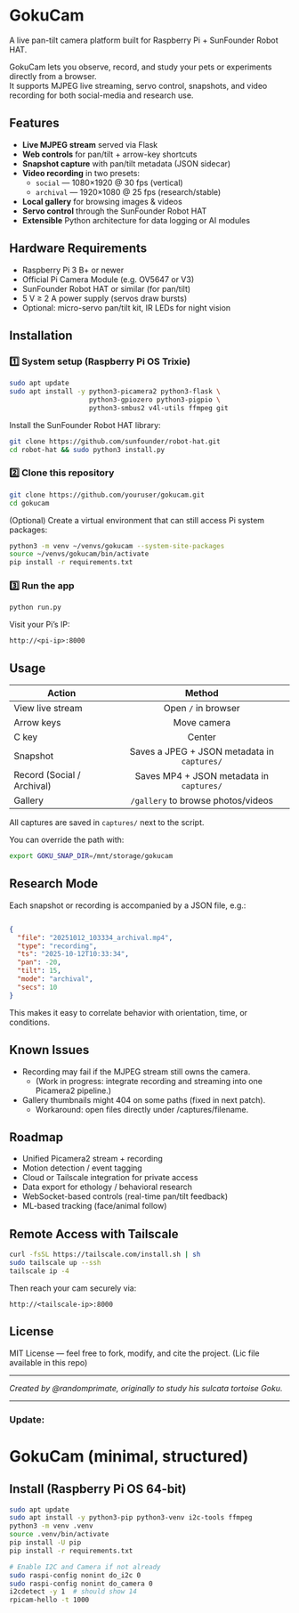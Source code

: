 # GokuCam

A live pan-tilt camera platform built for Raspberry Pi + SunFounder Robot HAT.

GokuCam lets you observe, record, and study your pets or experiments directly from a browser.  
It supports MJPEG live streaming, servo control, snapshots, and video recording for both social-media and research use.

## Features

- **Live MJPEG stream** served via Flask
- **Web controls** for pan/tilt + arrow-key shortcuts
- **Snapshot capture** with pan/tilt metadata (JSON sidecar)
- **Video recording** in two presets:
  - `social` — 1080×1920 @ 30 fps (vertical)
  - `archival` — 1920×1080 @ 25 fps (research/stable)
- **Local gallery** for browsing images & videos
- **Servo control** through the SunFounder Robot HAT
- **Extensible** Python architecture for data logging or AI modules


## Hardware Requirements

- Raspberry Pi 3 B+ or newer  
- Official Pi Camera Module (e.g. OV5647 or V3)
- SunFounder Robot HAT or similar (for pan/tilt)
- 5 V ≥ 2 A power supply (servos draw bursts)
- Optional: micro-servo pan/tilt kit, IR LEDs for night vision


## Installation

### 1️⃣ System setup (Raspberry Pi OS Trixie)
```bash
sudo apt update
sudo apt install -y python3-picamera2 python3-flask \
                    python3-gpiozero python3-pigpio \
                    python3-smbus2 v4l-utils ffmpeg git
```
Install the SunFounder Robot HAT library:

```bash
git clone https://github.com/sunfounder/robot-hat.git
cd robot-hat && sudo python3 install.py
```

### 2️⃣ Clone this repository

```bash
git clone https://github.com/youruser/gokucam.git
cd gokucam
```

(Optional) Create a virtual environment that can still access Pi system packages:

```bash
python3 -m venv ~/venvs/gokucam --system-site-packages
source ~/venvs/gokucam/bin/activate
pip install -r requirements.txt
```

### 3️⃣ Run the app

```bash
python run.py
```

Visit your Pi’s IP:

```
http://<pi-ip>:8000
```

## Usage

| Action   |      Method      |
|----------|:-------------:|
| View live stream |  Open `/` in browser |
| Arrow keys |  Move camera   |
| C key | Center |
| Snapshot | Saves a JPEG + JSON metadata in `captures/` |
| Record (Social / Archival) | Saves MP4 + JSON metadata in `captures/` |
| Gallery	 | `/gallery` to browse photos/videos |

All captures are saved in `captures/` next to the script.

You can override the path with:

```bash
export GOKU_SNAP_DIR=/mnt/storage/gokucam
```

## Research Mode

Each snapshot or recording is accompanied by a JSON file, e.g.:
```json

{
  "file": "20251012_103334_archival.mp4",
  "type": "recording",
  "ts": "2025-10-12T10:33:34",
  "pan": -20,
  "tilt": 15,
  "mode": "archival",
  "secs": 10
}
```

This makes it easy to correlate behavior with orientation, time, or conditions.

## Known Issues

- Recording may fail if the MJPEG stream still owns the camera.
  - (Work in progress: integrate recording and streaming into one Picamera2 pipeline.)
- Gallery thumbnails might 404 on some paths (fixed in next patch).
  - Workaround: open files directly under /captures/filename.

## Roadmap
- Unified Picamera2 stream + recording
- Motion detection / event tagging
- Cloud or Tailscale integration for private access
- Data export for ethology / behavioral research
- WebSocket-based controls (real-time pan/tilt feedback)
- ML-based tracking (face/animal follow)

## Remote Access with Tailscale
```bash
curl -fsSL https://tailscale.com/install.sh | sh
sudo tailscale up --ssh
tailscale ip -4
```
Then reach your cam securely via:
```
http://<tailscale-ip>:8000
```

## License

MIT License — feel free to fork, modify, and cite the project. (Lic file available in this repo)

--- 

_Created by @randomprimate, originally to study his sulcata tortoise Goku._

---

### Update:
# GokuCam (minimal, structured)

## Install (Raspberry Pi OS 64-bit)
```bash
sudo apt update
sudo apt install -y python3-pip python3-venv i2c-tools ffmpeg
python3 -m venv .venv
source .venv/bin/activate
pip install -U pip
pip install -r requirements.txt

# Enable I2C and Camera if not already
sudo raspi-config nonint do_i2c 0
sudo raspi-config nonint do_camera 0
i2cdetect -y 1  # should show 14
rpicam-hello -t 1000
```